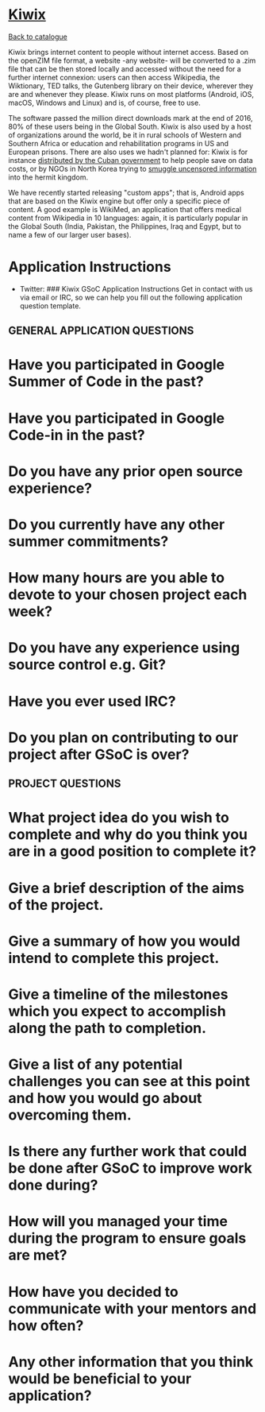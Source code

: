 
# [Kiwix](http://www.kiwix.org/)

[Back to catalogue](../README.md#kiwix)

Kiwix brings internet content to people without internet access. Based on the openZIM file format, a website -any website- will be converted to a .zim file that can be then stored locally and accessed without the need for a further internet connexion: users can then access Wikipedia, the Wiktionary, TED talks, the Gutenberg library on their device, wherever they are and whenever they please. Kiwix runs on most platforms (Android, iOS, macOS, Windows and Linux) and is, of course, free to use.

The software passed the million direct downloads mark at the end of 2016, 80% of these users being in the Global South. Kiwix is also used by a host of organizations around the world, be it in rural schools of Western and Southern Africa or education and rehabilitation programs in US and European prisons. There are also uses we hadn't planned for: Kiwix is for instance [distributed by the Cuban government](https://www.ecured.cu/EcuMóvil) to help people save on data costs, or by NGOs in North Korea trying to [smuggle uncensored information](https://www.wired.com/2015/03/north-korea/) into the hermit kingdom. 

We have recently started releasing "custom apps"; that is, Android apps that are based on the Kiwix engine but offer only a specific piece of content. A good example is WikiMed, an application that offers medical content from Wikipedia in 10 languages: again, it is particularly popular in the Global South (India, Pakistan, the Philippines, Iraq and Egypt, but to name a few of our larger user bases).

# Application Instructions

* Twitter: ### Kiwix GSoC Application Instructions
Get in contact with us via email or IRC, so we can help you fill out the following application question template. 
## GENERAL APPLICATION QUESTIONS
# Have you participated in Google Summer of Code in the past?
# Have you participated in Google Code-in in the past?
# Do you have any prior open source experience?
# Do you currently have any other summer commitments?
# How many hours are you able to devote to your chosen project each week?
# Do you have any experience using source control e.g. Git?
# Have you ever used IRC?
# Do you plan on contributing to our project after GSoC is over?
## PROJECT QUESTIONS
# What project idea do you wish to complete and why do you think you are in a good position to complete it?
# Give a brief description of the aims of the project.
# Give a summary of how you would intend to complete this project.
# Give a timeline of the milestones which you expect to accomplish along the path to completion.
# Give a list of any potential challenges you can see at this point and how you would go about overcoming them.
# Is there any further work that could be done after GSoC to improve work done during?
# How will you managed your time during the program to ensure goals are met?
# How have you decided to communicate with your mentors and how often?
# Any other information that you think would be beneficial to your application?